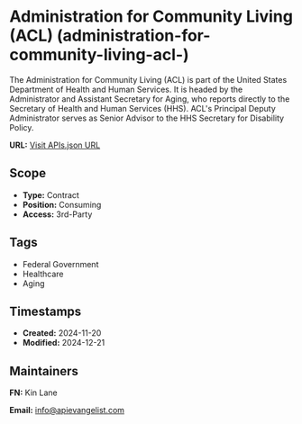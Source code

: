# Administration for Community Living (ACL) (administration-for-community-living-acl-)
The Administration for Community Living (ACL) is part of the United States Department of Health and Human Services. It is headed by the Administrator and Assistant Secretary for Aging, who reports directly to the Secretary of Health and Human Services (HHS). ACL's Principal Deputy Administrator serves as Senior Advisor to the HHS Secretary for Disability Policy.

**URL:** [Visit APIs.json URL](https://raw.githubusercontent.com/api-search/administration-for-community-living-acl-/refs/heads/main/apis.yml)

## Scope

- **Type:** Contract 
- **Position:** Consuming 
- **Access:** 3rd-Party 

## Tags

- Federal Government
- Healthcare
- Aging

## Timestamps

- **Created:** 2024-11-20 
- **Modified:** 2024-12-21 

## Maintainers

**FN:** Kin Lane

**Email:** info@apievangelist.com

